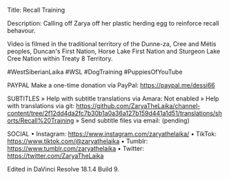 Title: Recall Training

Description: Calling off Zarya off her plastic herding egg to reinforce recall behavour.

Video is filmed in the traditional territory of the Dunne-za,  Cree and Métis peoples, Duncan's First Nation, Horse Lake First Nation and Sturgeon Lake Cree Nation within Treaty 8 Territory.

#WestSiberianLaika #WSL #DogTraining #PuppiesOfYouTube

PAYPAL
Make a one-time donation via PayPal: https://paypal.me/dessi66

SUBTITLES
» Help with subtitle translations via Amara: Not enabled
» Help with translations via git: https://github.com/ZaryaTheLaika/channel-content/tree/2f12dd4da2fc7b30b1a0a36a127b159d441a1d51/translations/shorts/Recall%20Training
» Send subtitle files via email: (pending)

SOCIAL
• Instagram: https://www.instagram.com/zaryathelaika/
• TikTok: https://www.tiktok.com/@zaryathelaika
• Tumblr: https://www.tumblr.com/zaryathelaika
• Twitter: https://twitter.com/ZaryaTheLaika

Edited in DaVinci Resolve 18.1.4 Build 9.

<!--- URL: https://youtube.com/shorts/jdw8T5HciqY?feature=share -->
